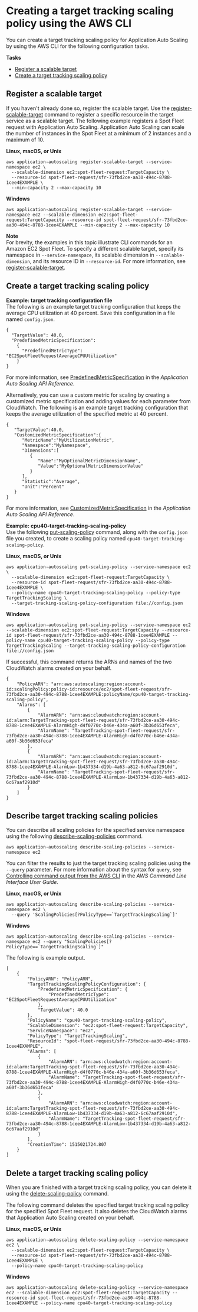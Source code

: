 # Creating a target tracking scaling policy using the AWS CLI<a name="create-target-tracking-policy-cli"></a>

You can create a target tracking scaling policy for Application Auto Scaling by using the AWS CLI for the following configuration tasks\.

**Tasks**
+ [Register a scalable target](#target-tracking-register-scalable-target)
+ [Create a target tracking scaling policy](#create-target-tracking-policy)

## Register a scalable target<a name="target-tracking-register-scalable-target"></a>

If you haven't already done so, register the scalable target\. Use the [register\-scalable\-target](https://docs.aws.amazon.com/cli/latest/reference/application-autoscaling/register-scalable-target.html) command to register a specific resource in the target service as a scalable target\. The following example registers a Spot Fleet request with Application Auto Scaling\. Application Auto Scaling can scale the number of instances in the Spot Fleet at a minimum of 2 instances and a maximum of 10\. 

**Linux, macOS, or Unix**

```
aws application-autoscaling register-scalable-target --service-namespace ec2 \
  --scalable-dimension ec2:spot-fleet-request:TargetCapacity \
  --resource-id spot-fleet-request/sfr-73fbd2ce-aa30-494c-8788-1cee4EXAMPLE \
  --min-capacity 2 --max-capacity 10
```

**Windows**

```
aws application-autoscaling register-scalable-target --service-namespace ec2 --scalable-dimension ec2:spot-fleet-request:TargetCapacity --resource-id spot-fleet-request/sfr-73fbd2ce-aa30-494c-8788-1cee4EXAMPLE --min-capacity 2 --max-capacity 10
```

**Note**  
For brevity, the examples in this topic illustrate CLI commands for an Amazon EC2 Spot Fleet\. To specify a different scalable target, specify its namespace in `--service-namespace`, its scalable dimension in `--scalable-dimension`, and its resource ID in `--resource-id`\. For more information, see [register\-scalable\-target](https://docs.aws.amazon.com/cli/latest/reference/application-autoscaling/register-scalable-target.html)\. 

## Create a target tracking scaling policy<a name="create-target-tracking-policy"></a>

**Example: target tracking configuration file**  
The following is an example target tracking configuration that keeps the average CPU utilization at 40 percent\. Save this configuration in a file named `config.json`\.

```
{
  "TargetValue": 40.0,
  "PredefinedMetricSpecification": 
    {
      "PredefinedMetricType": "EC2SpotFleetRequestAverageCPUUtilization"
    }
}
```

For more information, see [PredefinedMetricSpecification](https://docs.aws.amazon.com/autoscaling/application/APIReference/API_PredefinedMetricSpecification.html) in the *Application Auto Scaling API Reference*\.

Alternatively, you can use a custom metric for scaling by creating a customized metric specification and adding values for each parameter from CloudWatch\. The following is an example target tracking configuration that keeps the average utilization of the specified metric at 40 percent\.

```
{
   "TargetValue":40.0,
   "CustomizedMetricSpecification":{
      "MetricName":"MyUtilizationMetric",
      "Namespace":"MyNamespace",
      "Dimensions":[
         {
            "Name":"MyOptionalMetricDimensionName",
            "Value":"MyOptionalMetricDimensionValue"
         }
      ],
      "Statistic":"Average",
      "Unit":"Percent"
   }
}
```

For more information, see [CustomizedMetricSpecification](https://docs.aws.amazon.com/autoscaling/application/APIReference/API_CustomizedMetricSpecification.html) in the *Application Auto Scaling API Reference*\.

**Example: cpu40\-target\-tracking\-scaling\-policy**  
Use the following [put\-scaling\-policy](https://docs.aws.amazon.com/cli/latest/reference/application-autoscaling/put-scaling-policy.html) command, along with the `config.json` file you created, to create a scaling policy named `cpu40-target-tracking-scaling-policy`\.

**Linux, macOS, or Unix**

```
aws application-autoscaling put-scaling-policy --service-namespace ec2 \
  --scalable-dimension ec2:spot-fleet-request:TargetCapacity \
  --resource-id spot-fleet-request/sfr-73fbd2ce-aa30-494c-8788-1cee4EXAMPLE \
  --policy-name cpu40-target-tracking-scaling-policy --policy-type TargetTrackingScaling \
  --target-tracking-scaling-policy-configuration file://config.json
```

**Windows**

```
aws application-autoscaling put-scaling-policy --service-namespace ec2 --scalable-dimension ec2:spot-fleet-request:TargetCapacity --resource-id spot-fleet-request/sfr-73fbd2ce-aa30-494c-8788-1cee4EXAMPLE --policy-name cpu40-target-tracking-scaling-policy --policy-type TargetTrackingScaling --target-tracking-scaling-policy-configuration file://config.json
```

If successful, this command returns the ARNs and names of the two CloudWatch alarms created on your behalf\.

```
{
    "PolicyARN": "arn:aws:autoscaling:region:account-id:scalingPolicy:policy-id:resource/ec2/spot-fleet-request/sfr-73fbd2ce-aa30-494c-8788-1cee4EXAMPLE:policyName/cpu40-target-tracking-scaling-policy",
    "Alarms": [
        {
            "AlarmARN": "arn:aws:cloudwatch:region:account-id:alarm:TargetTracking-spot-fleet-request/sfr-73fbd2ce-aa30-494c-8788-1cee4EXAMPLE-AlarmHigh-d4f0770c-b46e-434a-a60f-3b36d653feca",
            "AlarmName": "TargetTracking-spot-fleet-request/sfr-73fbd2ce-aa30-494c-8788-1cee4EXAMPLE-AlarmHigh-d4f0770c-b46e-434a-a60f-3b36d653feca"
        },
        {
            "AlarmARN": "arn:aws:cloudwatch:region:account-id:alarm:TargetTracking-spot-fleet-request/sfr-73fbd2ce-aa30-494c-8788-1cee4EXAMPLE-AlarmLow-1b437334-d19b-4a63-a812-6c67aaf2910d",
            "AlarmName": "TargetTracking-spot-fleet-request/sfr-73fbd2ce-aa30-494c-8788-1cee4EXAMPLE-AlarmLow-1b437334-d19b-4a63-a812-6c67aaf2910d"
        }
    ]
}
```

## Describe target tracking scaling policies<a name="describe-target-tracking-policy"></a>

You can describe all scaling policies for the specified service namespace using the following [describe\-scaling\-policies](https://docs.aws.amazon.com/cli/latest/reference/application-autoscaling/describe-scaling-policies.html) command\.

```
aws application-autoscaling describe-scaling-policies --service-namespace ec2
```

You can filter the results to just the target tracking scaling policies using the `--query` parameter\. For more information about the syntax for `query`, see [Controlling command output from the AWS CLI](https://docs.aws.amazon.com/cli/latest/userguide/cli-usage-output.html) in the *AWS Command Line Interface User Guide*\.

**Linux, macOS, or Unix**

```
aws application-autoscaling describe-scaling-policies --service-namespace ec2 \
  --query 'ScalingPolicies[?PolicyType==`TargetTrackingScaling`]'
```

**Windows**

```
aws application-autoscaling describe-scaling-policies --service-namespace ec2 --query "ScalingPolicies[?PolicyType==`TargetTrackingScaling`]"
```

The following is example output\.

```
[
    {
        "PolicyARN": "PolicyARN",
        "TargetTrackingScalingPolicyConfiguration": {
            "PredefinedMetricSpecification": {
                "PredefinedMetricType": "EC2SpotFleetRequestAverageCPUUtilization"
            },
            "TargetValue": 40.0
        },
        "PolicyName": "cpu40-target-tracking-scaling-policy",
        "ScalableDimension": "ec2:spot-fleet-request:TargetCapacity",
        "ServiceNamespace": "ec2",
        "PolicyType": "TargetTrackingScaling",
        "ResourceId": "spot-fleet-request/sfr-73fbd2ce-aa30-494c-8788-1cee4EXAMPLE",
        "Alarms": [
            {
                "AlarmARN": "arn:aws:cloudwatch:region:account-id:alarm:TargetTracking-spot-fleet-request/sfr-73fbd2ce-aa30-494c-8788-1cee4EXAMPLE-AlarmHigh-d4f0770c-b46e-434a-a60f-3b36d653feca",
                "AlarmName": "TargetTracking-spot-fleet-request/sfr-73fbd2ce-aa30-494c-8788-1cee4EXAMPLE-AlarmHigh-d4f0770c-b46e-434a-a60f-3b36d653feca"
            },
            {
                "AlarmARN": "arn:aws:cloudwatch:region:account-id:alarm:TargetTracking-spot-fleet-request/sfr-73fbd2ce-aa30-494c-8788-1cee4EXAMPLE-AlarmLow-1b437334-d19b-4a63-a812-6c67aaf2910d",
                "AlarmName": "TargetTracking-spot-fleet-request/sfr-73fbd2ce-aa30-494c-8788-1cee4EXAMPLE-AlarmLow-1b437334-d19b-4a63-a812-6c67aaf2910d"
            }
        ],
        "CreationTime": 1515021724.807
    }
]
```

## Delete a target tracking scaling policy<a name="delete-target-tracking-policy"></a>

When you are finished with a target tracking scaling policy, you can delete it using the [delete\-scaling\-policy](https://docs.aws.amazon.com/cli/latest/reference/application-autoscaling/delete-scaling-policy.html) command\.

The following command deletes the specified target tracking scaling policy for the specified Spot Fleet request\. It also deletes the CloudWatch alarms that Application Auto Scaling created on your behalf\.

**Linux, macOS, or Unix**

```
aws application-autoscaling delete-scaling-policy --service-namespace ec2 \
  --scalable-dimension ec2:spot-fleet-request:TargetCapacity \
  --resource-id spot-fleet-request/sfr-73fbd2ce-aa30-494c-8788-1cee4EXAMPLE \
  --policy-name cpu40-target-tracking-scaling-policy
```

**Windows**

```
aws application-autoscaling delete-scaling-policy --service-namespace ec2 --scalable-dimension ec2:spot-fleet-request:TargetCapacity --resource-id spot-fleet-request/sfr-73fbd2ce-aa30-494c-8788-1cee4EXAMPLE --policy-name cpu40-target-tracking-scaling-policy
```
